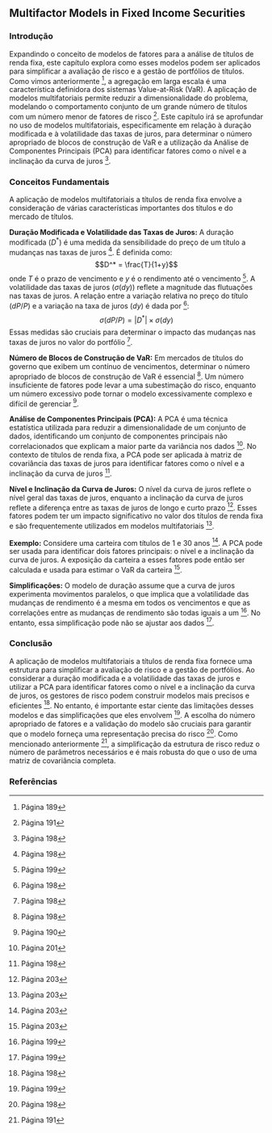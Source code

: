 ## Multifactor Models in Fixed Income Securities

### Introdução
Expandindo o conceito de modelos de fatores para a análise de títulos de renda fixa, este capítulo explora como esses modelos podem ser aplicados para simplificar a avaliação de risco e a gestão de portfólios de títulos. Como vimos anteriormente [^1], a agregação em larga escala é uma característica definidora dos sistemas Value-at-Risk (VaR). A aplicação de modelos multifatoriais permite reduzir a dimensionalidade do problema, modelando o comportamento conjunto de um grande número de títulos com um número menor de fatores de risco [^3]. Este capítulo irá se aprofundar no uso de modelos multifatoriais, especificamente em relação à duração modificada e à volatilidade das taxas de juros, para determinar o número apropriado de blocos de construção de VaR e a utilização da Análise de Componentes Principais (PCA) para identificar fatores como o nível e a inclinação da curva de juros [^10].

### Conceitos Fundamentais

A aplicação de modelos multifatoriais a títulos de renda fixa envolve a consideração de várias características importantes dos títulos e do mercado de títulos.

**Duração Modificada e Volatilidade das Taxas de Juros:**
A duração modificada ($D^*$) é uma medida da sensibilidade do preço de um título a mudanças nas taxas de juros [^10]. É definida como:
$$D^* = \frac{T}{1+y}$$
onde *T* é o prazo de vencimento e *y* é o rendimento até o vencimento [^11]. A volatilidade das taxas de juros ($\sigma(dy)$) reflete a magnitude das flutuações nas taxas de juros. A relação entre a variação relativa no preço do título ($dP/P$) e a variação na taxa de juros ($dy$) é dada por [^10]:
$$\sigma(dP/P) = |D^*| \times \sigma(dy)$$
Essas medidas são cruciais para determinar o impacto das mudanças nas taxas de juros no valor do portfólio [^10].

**Número de Blocos de Construção de VaR:**
Em mercados de títulos do governo que exibem um contínuo de vencimentos, determinar o número apropriado de blocos de construção de VaR é essencial [^10]. Um número insuficiente de fatores pode levar a uma subestimação do risco, enquanto um número excessivo pode tornar o modelo excessivamente complexo e difícil de gerenciar [^2].

**Análise de Componentes Principais (PCA):**
A PCA é uma técnica estatística utilizada para reduzir a dimensionalidade de um conjunto de dados, identificando um conjunto de componentes principais não correlacionados que explicam a maior parte da variância nos dados [^13]. No contexto de títulos de renda fixa, a PCA pode ser aplicada à matriz de covariância das taxas de juros para identificar fatores como o nível e a inclinação da curva de juros [^10].

**Nível e Inclinação da Curva de Juros:**
O nível da curva de juros reflete o nível geral das taxas de juros, enquanto a inclinação da curva de juros reflete a diferença entre as taxas de juros de longo e curto prazo [^15]. Esses fatores podem ter um impacto significativo no valor dos títulos de renda fixa e são frequentemente utilizados em modelos multifatoriais [^15].

**Exemplo:**
Considere uma carteira com títulos de 1 e 30 anos [^15]. A PCA pode ser usada para identificar dois fatores principais: o nível e a inclinação da curva de juros. A exposição da carteira a esses fatores pode então ser calculada e usada para estimar o VaR da carteira [^15].

**Simplificações:**
O modelo de duração assume que a curva de juros experimenta movimentos paralelos, o que implica que a volatilidade das mudanças de rendimento é a mesma em todos os vencimentos e que as correlações entre as mudanças de rendimento são todas iguais a um [^11]. No entanto, essa simplificação pode não se ajustar aos dados [^11].

### Conclusão
A aplicação de modelos multifatoriais a títulos de renda fixa fornece uma estrutura para simplificar a avaliação de risco e a gestão de portfólios. Ao considerar a duração modificada e a volatilidade das taxas de juros e utilizar a PCA para identificar fatores como o nível e a inclinação da curva de juros, os gestores de risco podem construir modelos mais precisos e eficientes [^10]. No entanto, é importante estar ciente das limitações desses modelos e das simplificações que eles envolvem [^11]. A escolha do número apropriado de fatores e a validação do modelo são cruciais para garantir que o modelo forneça uma representação precisa do risco [^10]. Como mencionado anteriormente [^3], a simplificação da estrutura de risco reduz o número de parâmetros necessários e é mais robusta do que o uso de uma matriz de covariância completa.

### Referências
[^1]: Página 189
[^2]: Página 190
[^3]: Página 191
[^10]: Página 198
[^11]: Página 199
[^13]: Página 201
[^15]: Página 203
<!-- END -->